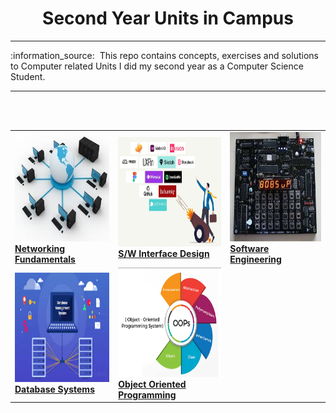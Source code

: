 <h1 align="center">Second Year Units in Campus</h1>
<hr/>
:information_source: &nbsp;This repo contains concepts, exercises and solutions to Computer related Units I did my second year as a Computer Science Student.
<hr/>
<br/>
<br/>
<table margin-left="auto" margin-right="auto" >
<tr>
<td><a href="./0x01-COMP_215/README.md"><img src="./docs/images/networking.jpeg" width="175px;" height="175px;" alt="networking-fundmentals"/></a><br /><b><a href="./0x01-COMP_215/README.md">Networking Fundamentals</a></b></a></td>
<td><a href="./0x02-COMP_216/README.md"><img src="./docs/images/interface.png" width="180px;" height="175px;" alt="interface-desing"/></a><br /><b><a href="./0x02-COMP_216/README.md">S/W  Interface Design</a></b></a></td>
<td><a href="./0x03-COMP_211/README.md"><img src="./docs/images/assembly.jpeg" width="180px;" height="175px;" alt="interface-desing"/></a><br /><b><a href="./0x04-COMP_212/README.md">Software Engineering</a></b></a></td>
</tr>

<tr>
<td><a href="./0x06-COMP_213/README.md"><img src="./docs/images/dbms.jpeg" width="175px;" height="175px;" alt="networking-fundmentals"/></a><br /><b><a href="./0x05-COMP_214/README.md">Database Systems</a></b></a></td>
<td><a href="./0x06-COMP_213/README.md"><img src="./docs/images/oop.png" width="175px;" height="175px;" alt="object-oriented-programmig"/></a><br /><b><a href="./0x06-COMP_213/README.md">Object Oriented Programming</a></b></a></td>
</tr>
</table>

 